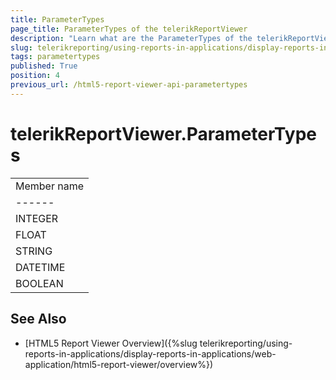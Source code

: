 ```yaml
---
title: ParameterTypes
page_title: ParameterTypes of the telerikReportViewer
description: "Learn what are the ParameterTypes of the telerikReportViewer object in the Telerik Reporting HTML5 Report Viewer."
slug: telerikreporting/using-reports-in-applications/display-reports-in-applications/web-application/html5-report-viewer/api-reference/telerikreportviewer-namespace/parametertypes
tags: parametertypes
published: True
position: 4
previous_url: /html5-report-viewer-api-parametertypes
---
```


# telerikReportViewer.ParameterTypes

|   |
| ------ |
| Member name |
| ------ |
|INTEGER|
|FLOAT|
|STRING|
|DATETIME|
|BOOLEAN|

## See Also

* [HTML5 Report Viewer Overview]({%slug telerikreporting/using-reports-in-applications/display-reports-in-applications/web-application/html5-report-viewer/overview%})
